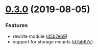 # [0.3.0](https://github.com/innovationnorway/terraform-azurerm-web-app/compare/v0.2.1...v0.3.0) (2019-08-05)


### Features

* rewrite module ([d5b7e69](https://github.com/innovationnorway/terraform-azurerm-web-app/commit/d5b7e69))
* support for storage mounts ([d7ab67c](https://github.com/innovationnorway/terraform-azurerm-web-app/commit/d7ab67c))
